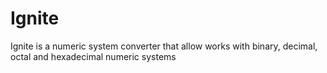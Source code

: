 # Ignite
Ignite is a numeric system converter that allow works with binary, decimal, octal and hexadecimal numeric systems

